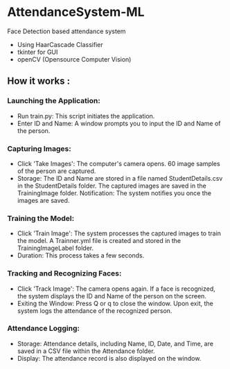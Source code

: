 # AttendanceSystem-ML

Face Detection based attendance system
- Using HaarCascade Classifier
- tkinter for GUI
- openCV (Opensource Computer Vision)
## How it works :

### Launching the Application:

- Run train.py: This script initiates the application.
- Enter ID and Name: A window prompts you to input the ID and Name of the person.

### Capturing Images:

- Click 'Take Images':
The computer's camera opens.
60 image samples of the person are captured.
- Storage:
The ID and Name are stored in a file named StudentDetails.csv in the StudentDetails folder.
The captured images are saved in the TrainingImage folder.
Notification: The system notifies you once the images are saved.

### Training the Model:

- Click 'Train Image':
The system processes the captured images to train the model.
A Trainner.yml file is created and stored in the TrainingImageLabel folder.
- Duration: This process takes a few seconds.

### Tracking and Recognizing Faces:

- Click 'Track Image':
The camera opens again.
If a face is recognized, the system displays the ID and Name of the person on the screen.
- Exiting the Window:
Press Q or q to close the window.
Upon exit, the system logs the attendance of the recognized person.

### Attendance Logging:

- Storage: Attendance details, including Name, ID, Date, and Time, are saved in a CSV file within the Attendance folder.
- Display: The attendance record is also displayed on the window.
